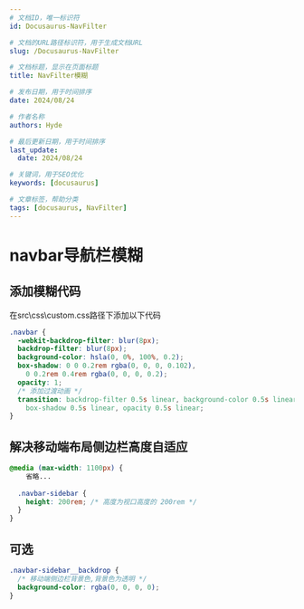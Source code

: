 ```yaml
---
# 文档ID，唯一标识符
id: Docusaurus-NavFilter

# 文档的URL路径标识符，用于生成文档URL
slug: /Docusaurus-NavFilter

# 文档标题，显示在页面标题
title: NavFilter模糊

# 发布日期，用于时间排序
date: 2024/08/24

# 作者名称
authors: Hyde

# 最后更新日期，用于时间排序
last_update:
  date: 2024/08/24

# 关键词，用于SEO优化
keywords: [docusaurus]

# 文章标签，帮助分类
tags: [docusaurus, NavFilter]
---
```


# navbar导航栏模糊

## 添加模糊代码

在src\css\custom.css路径下添加以下代码

```css
.navbar {
  -webkit-backdrop-filter: blur(8px);
  backdrop-filter: blur(8px);
  background-color: hsla(0, 0%, 100%, 0.2);
  box-shadow: 0 0 0.2rem rgba(0, 0, 0, 0.102),
    0 0.2rem 0.4rem rgba(0, 0, 0, 0.2);
  opacity: 1;
  /* 添加过渡动画 */
  transition: backdrop-filter 0.5s linear, background-color 0.5s linear,
    box-shadow 0.5s linear, opacity 0.5s linear;
}
```

## 解决移动端布局侧边栏高度自适应

```css
@media (max-width: 1100px) {
	省略...
	
  .navbar-sidebar {
    height: 200rem; /* 高度为视口高度的 200rem */
  }
}
```

## 可选

```css
.navbar-sidebar__backdrop {
  /* 移动端侧边栏背景色,背景色为透明 */
  background-color: rgba(0, 0, 0, 0);
}
```